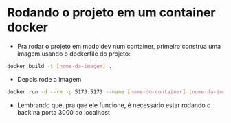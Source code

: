 # Rodando o projeto em um container docker

- Pra rodar o projeto em modo dev num container, primeiro construa uma imagem usando o dockerfile do projeto:

```bash
docker build -t [nome-da-imagem] .
```

- Depois rode a imagem

```bash
docker run -d --rm -p 5173:5173 --name [nome-do-container] [nome-da-imagem]
```

- Lembrando que, pra que ele funcione, é necessário estar rodando o back na porta 3000 do localhost
